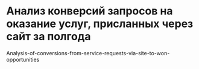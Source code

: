 # Анализ конверсий запросов на оказание услуг, присланных через сайт за полгода
Analysis-of-conversions-from-service-requests-via-site-to-won-opportunities
